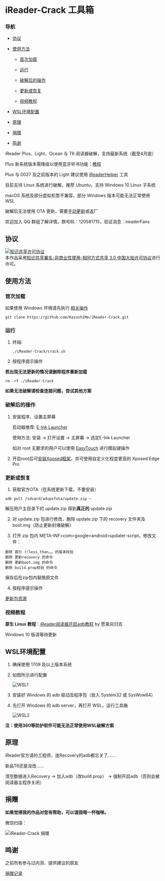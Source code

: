 # iReader-Crack 工具箱

### 导航

* [协议](#协议)

* [使用方法](#使用方法)

  * [首次加载](#首次加载)
  
  * [运行](#运行)
  
  * [破解后的操作](#破解后的操作)
  
  * [更新或恢复](#更新或恢复)
  
  * [视频教程](#视频教程)
  
* [WSL环境配置](#wsl环境配置)

* [原理](#原理)

* [捐赠](#捐赠)

* [鸣谢](#鸣谢)

iReader Plus、Light、Ocean 与 T6 阅读器破解，支持最新系统（截至4月底）

Plus 新系统版本需降级以使用蓝牙听书功能：[教程](https://www.einkfans.com/thread-60.htm)

Plus 与 0027 及之前版本的 Light 建议使用 [iReaderHelper](https://www.ireaderfans.com/jiaocheng) 工具

目前支持 Linux 系统进行破解，推荐 Ubuntu，支持 Windows 10 Linux 子系统

macOS 系统及部分虚拟机暂不兼容，部分 Windows 版本可能无法正常使用 WSL

破解后无法使用 OTA 更新，需要[手动更新](#更新或恢复)或返厂

欢迎加入 QQ 群组了解详情，群号码：120581715，验证消息：ireaderFans

## 协议

<a rel="license" href="http://creativecommons.org/licenses/by-nc-sa/3.0/cn/"><img alt="知识共享许可协议" style="border-width:0" src="https://i.creativecommons.org/l/by-nc-sa/3.0/cn/88x31.png" /></a><br />本作品采用<a rel="license" href="http://creativecommons.org/licenses/by-nc-sa/3.0/cn/">知识共享署名-非商业性使用-相同方式共享 3.0 中国大陆许可协议</a>进行许可。

## 使用方法

### 首次加载

如果使用 Windows 环境请先执行 [相关操作](#wsl环境配置)

```
git clone https://github.com/KazushiMe/iReader-Crack.git
```

### 运行

1. 终端:

   ```
   ./iReader-Crack/crack.sh
   ```

2. 按程序提示操作

**若出现无法更新的情况请删除程序重新加载**

```
rm -rf ./iReader-Crack
```

**如果无法破解请检查连接问题，尝试其他方案**

### 破解后的操作

1.  安装程序、设置主屏幕

    启动器推荐: [E-Ink Launcher](https://www.coolapk.com/apk/cn.modificator.launcher)
    
    使用方法: 安装 → 打开设置 → 主屏幕 → 选定E-Ink Launcher
    
    如对 root 无要求的用户可以使用 [EasyTouch](https://www.coolapk.com/apk/com.shere.easytouch) 进行模拟键操作

2.  开启root后可[安装Xposed框架](https://www.einkfans.com/thread-51.htm)，并可使用自定义化程度更高的 Xposed Edge Pro


### 更新或恢复

1.	获取官方OTA（在系统更新下载，不要安装）

   ```
   adb pull /sdcard/adupsfota/update.zip ~
   ```

   解压用户主目录下的 update.zip 得到**真正的** update.zip

2.	对 update.zip 包进行修改，删除 update.zip 下的 recovery 文件夹及 boot.img（防止更新封堵破解）

3.	打开 zip 包内 META-INF>com>google>android>updater-script，修改文件：

   ```
   删除 首行 (!less_than…… 的版本校验
   删除 更新recovery 的命令
   删除 更新boot.img 的命令
   删除 build.prop校验 的命令
   ```

   保存后在zip包内替换原文件

4.	按程序提示操作

[更新包资源](https://www.einkfans.com/thread-2.htm)

### 视频教程

**原生 Linux 教程**：[iReader阅读器开启adb教程](https://www.bilibili.com/video/av21532543/)  by 愿乘风归去

Windows 10 版请等待更新

## WSL环境配置

1. 确保使用 1709 及以上版本系统

2. 如图所示进行配置

   ![WSL1](https://raw.githubusercontent.com/KazushiMe/iReader-Crack/master/pic/WSL1.png)

3. 安装好 Windows 的 adb 驱动及程序包（放入 System32 或 SysWow64）

4. 先打开 Windows 的 adb server，再打开 WSL，运行工具箱

   ![WSL2](https://raw.githubusercontent.com/KazushiMe/iReader-Crack/master/pic/WSL2.png)

**注：使用360等防护软件可能无法正常使用WSL破解方案**

## 原理

iReader官方请的工程师，连Recovery的adb都忘关了……

新品T6还是没改……

清空数据进入Recovery → 加入adb（改build.prop） → 强制开启adb（否则会被阅读器主程序关闭）

## 捐赠

**如果觉得我的作品对您有帮助，可以请我喝一杯咖啡。**

微信扫描：

![iReader-Crack 捐赠](https://kazushime.github.io/file/pic/WeChat_Donate.jpg)

## 鸣谢

之前所有参与过内测、提供建议的朋友

[捐赠记录](https://github.com/KazushiMe/iReader-Crack/wiki/捐赠记录-%7C-Donation)
